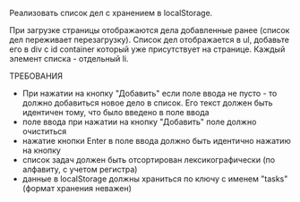 Реализовать список дел с хранением в localStorage.

При загрузке страницы отображаются дела добавленные ранее (список дел переживает перезагрузку). Список дел отображается в ul, добавьте его в div с id container который уже присутствует на странице. Каждый элемент списка - отдельный li.

ТРЕБОВАНИЯ

* При нажатии на кнопку "Добавить" если поле ввода не пусто - то должно добавиться новое дело в список. Его текст должен быть идентичен тому, что было введено в поле ввода
* поле ввода при нажатии на кнопку "Добавить" поле должно очиститься
* нажатие кнопки Enter в поле ввода должно быть идентично нажатию на кнопку
* список задач должен быть отсортирован лексикографически (по алфавиту, с учетом регистра)
* данные в localStorage должны храниться по ключу с именем "tasks" (формат хранения неважен)
